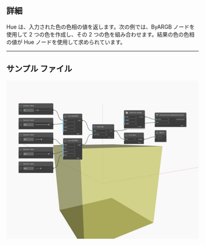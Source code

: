 ## 詳細
Hue は、入力された色の色相の値を返します。次の例では、ByARGB ノードを使用して 2 つの色を作成し、その 2 つの色を組み合わせます。結果の色の色相の値が Hue ノードを使用して求められています。
___
## サンプル ファイル

![Hue](./DSCore.Color.Hue_img.jpg)

